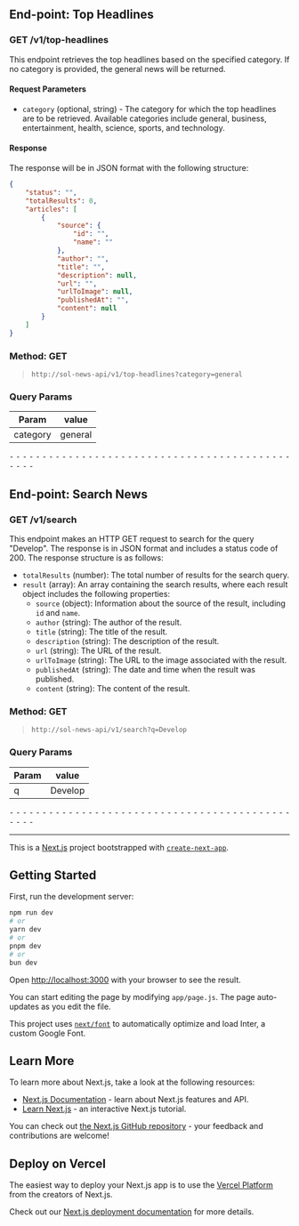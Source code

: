## End-point: Top Headlines

### GET /v1/top-headlines

This endpoint retrieves the top headlines based on the specified category. If no category is provided, the general news will be returned.

#### Request Parameters

-   `category` (optional, string) - The category for which the top headlines are to be retrieved. Available categories include general, business, entertainment, health, science, sports, and technology.

#### Response

The response will be in JSON format with the following structure:

```json
{
    "status": "",
    "totalResults": 0,
    "articles": [
        {
            "source": {
                "id": "",
                "name": ""
            },
            "author": "",
            "title": "",
            "description": null,
            "url": "",
            "urlToImage": null,
            "publishedAt": "",
            "content": null
        }
    ]
}
```

### Method: GET

> ```
> http://sol-news-api/v1/top-headlines?category=general
> ```

### Query Params

| Param    | value   |
| -------- | ------- |
| category | general |

⁃ ⁃ ⁃ ⁃ ⁃ ⁃ ⁃ ⁃ ⁃ ⁃ ⁃ ⁃ ⁃ ⁃ ⁃ ⁃ ⁃ ⁃ ⁃ ⁃ ⁃ ⁃ ⁃ ⁃ ⁃ ⁃ ⁃ ⁃ ⁃ ⁃ ⁃ ⁃ ⁃ ⁃ ⁃ ⁃ ⁃ ⁃ ⁃ ⁃ ⁃ ⁃ ⁃ ⁃ ⁃ ⁃ ⁃

## End-point: Search News

### GET /v1/search

This endpoint makes an HTTP GET request to search for the query "Develop". The response is in JSON format and includes a status code of 200. The response structure is as follows:

-   `totalResults` (number): The total number of results for the search query.
-   `result` (array): An array containing the search results, where each result object includes the following properties:
    -   `source` (object): Information about the source of the result, including `id` and `name`.
    -   `author` (string): The author of the result.
    -   `title` (string): The title of the result.
    -   `description` (string): The description of the result.
    -   `url` (string): The URL of the result.
    -   `urlToImage` (string): The URL to the image associated with the result.
    -   `publishedAt` (string): The date and time when the result was published.
    -   `content` (string): The content of the result.

### Method: GET

> ```
> http://sol-news-api/v1/search?q=Develop
> ```

### Query Params

| Param | value   |
| ----- | ------- |
| q     | Develop |

⁃ ⁃ ⁃ ⁃ ⁃ ⁃ ⁃ ⁃ ⁃ ⁃ ⁃ ⁃ ⁃ ⁃ ⁃ ⁃ ⁃ ⁃ ⁃ ⁃ ⁃ ⁃ ⁃ ⁃ ⁃ ⁃ ⁃ ⁃ ⁃ ⁃ ⁃ ⁃ ⁃ ⁃ ⁃ ⁃ ⁃ ⁃ ⁃ ⁃ ⁃ ⁃ ⁃ ⁃ ⁃ ⁃ ⁃

---

This is a [Next.js](https://nextjs.org/) project bootstrapped with [`create-next-app`](https://github.com/vercel/next.js/tree/canary/packages/create-next-app).

## Getting Started

First, run the development server:

```bash
npm run dev
# or
yarn dev
# or
pnpm dev
# or
bun dev
```

Open [http://localhost:3000](http://localhost:3000) with your browser to see the result.

You can start editing the page by modifying `app/page.js`. The page auto-updates as you edit the file.

This project uses [`next/font`](https://nextjs.org/docs/basic-features/font-optimization) to automatically optimize and load Inter, a custom Google Font.

## Learn More

To learn more about Next.js, take a look at the following resources:

-   [Next.js Documentation](https://nextjs.org/docs) - learn about Next.js features and API.
-   [Learn Next.js](https://nextjs.org/learn) - an interactive Next.js tutorial.

You can check out [the Next.js GitHub repository](https://github.com/vercel/next.js/) - your feedback and contributions are welcome!

## Deploy on Vercel

The easiest way to deploy your Next.js app is to use the [Vercel Platform](https://vercel.com/new?utm_medium=default-template&filter=next.js&utm_source=create-next-app&utm_campaign=create-next-app-readme) from the creators of Next.js.

Check out our [Next.js deployment documentation](https://nextjs.org/docs/deployment) for more details.
